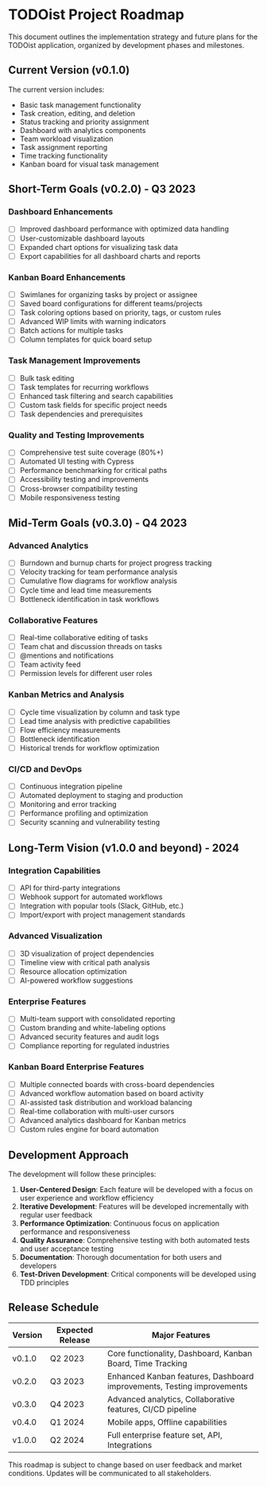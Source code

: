 # TODOist Project Roadmap

This document outlines the implementation strategy and future plans for the TODOist application, organized by development phases and milestones.

## Current Version (v0.1.0)

The current version includes:

- Basic task management functionality
- Task creation, editing, and deletion
- Status tracking and priority assignment
- Dashboard with analytics components
- Team workload visualization
- Task assignment reporting
- Time tracking functionality
- Kanban board for visual task management

## Short-Term Goals (v0.2.0) - Q3 2023

### Dashboard Enhancements

- [ ] Improved dashboard performance with optimized data handling
- [ ] User-customizable dashboard layouts
- [ ] Expanded chart options for visualizing task data
- [ ] Export capabilities for all dashboard charts and reports

### Kanban Board Enhancements

- [ ] Swimlanes for organizing tasks by project or assignee
- [ ] Saved board configurations for different teams/projects
- [ ] Task coloring options based on priority, tags, or custom rules
- [ ] Advanced WIP limits with warning indicators
- [ ] Batch actions for multiple tasks
- [ ] Column templates for quick board setup

### Task Management Improvements

- [ ] Bulk task editing
- [ ] Task templates for recurring workflows
- [ ] Enhanced task filtering and search capabilities
- [ ] Custom task fields for specific project needs
- [ ] Task dependencies and prerequisites

### Quality and Testing Improvements

- [ ] Comprehensive test suite coverage (80%+)
- [ ] Automated UI testing with Cypress
- [ ] Performance benchmarking for critical paths
- [ ] Accessibility testing and improvements
- [ ] Cross-browser compatibility testing
- [ ] Mobile responsiveness testing

## Mid-Term Goals (v0.3.0) - Q4 2023

### Advanced Analytics

- [ ] Burndown and burnup charts for project progress tracking
- [ ] Velocity tracking for team performance analysis
- [ ] Cumulative flow diagrams for workflow analysis
- [ ] Cycle time and lead time measurements
- [ ] Bottleneck identification in task workflows

### Collaborative Features

- [ ] Real-time collaborative editing of tasks
- [ ] Team chat and discussion threads on tasks
- [ ] @mentions and notifications
- [ ] Team activity feed
- [ ] Permission levels for different user roles

### Kanban Metrics and Analysis

- [ ] Cycle time visualization by column and task type
- [ ] Lead time analysis with predictive capabilities
- [ ] Flow efficiency measurements
- [ ] Bottleneck identification
- [ ] Historical trends for workflow optimization

### CI/CD and DevOps

- [ ] Continuous integration pipeline
- [ ] Automated deployment to staging and production
- [ ] Monitoring and error tracking
- [ ] Performance profiling and optimization
- [ ] Security scanning and vulnerability testing

## Long-Term Vision (v1.0.0 and beyond) - 2024

### Integration Capabilities

- [ ] API for third-party integrations
- [ ] Webhook support for automated workflows
- [ ] Integration with popular tools (Slack, GitHub, etc.)
- [ ] Import/export with project management standards

### Advanced Visualization

- [ ] 3D visualization of project dependencies
- [ ] Timeline view with critical path analysis
- [ ] Resource allocation optimization
- [ ] AI-powered workflow suggestions

### Enterprise Features

- [ ] Multi-team support with consolidated reporting
- [ ] Custom branding and white-labeling options
- [ ] Advanced security features and audit logs
- [ ] Compliance reporting for regulated industries

### Kanban Board Enterprise Features

- [ ] Multiple connected boards with cross-board dependencies
- [ ] Advanced workflow automation based on board activity
- [ ] AI-assisted task distribution and workload balancing
- [ ] Real-time collaboration with multi-user cursors
- [ ] Advanced analytics dashboard for Kanban metrics
- [ ] Custom rules engine for board automation

## Development Approach

The development will follow these principles:

1. **User-Centered Design**: Each feature will be developed with a focus on user experience and workflow efficiency
2. **Iterative Development**: Features will be developed incrementally with regular user feedback
3. **Performance Optimization**: Continuous focus on application performance and responsiveness
4. **Quality Assurance**: Comprehensive testing with both automated tests and user acceptance testing
5. **Documentation**: Thorough documentation for both users and developers
6. **Test-Driven Development**: Critical components will be developed using TDD principles

## Release Schedule

| Version | Expected Release | Major Features |
|---------|-----------------|----------------|
| v0.1.0  | Q2 2023         | Core functionality, Dashboard, Kanban Board, Time Tracking |
| v0.2.0  | Q3 2023         | Enhanced Kanban features, Dashboard improvements, Testing improvements |
| v0.3.0  | Q4 2023         | Advanced analytics, Collaborative features, CI/CD pipeline |
| v0.4.0  | Q1 2024         | Mobile apps, Offline capabilities |
| v1.0.0  | Q2 2024         | Full enterprise feature set, API, Integrations |

This roadmap is subject to change based on user feedback and market conditions. Updates will be communicated to all stakeholders. 